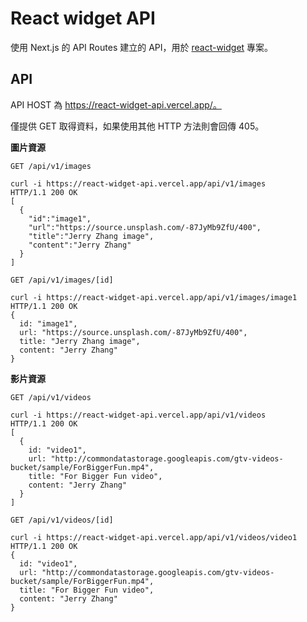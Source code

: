 # React widget API

使用 Next.js 的 API Routes 建立的 API，用於 [react-widget](https://github.com/Airwavess/react-widget) 專案。

## API

API HOST 為 https://react-widget-api.vercel.app/。

僅提供 GET 取得資料，如果使用其他 HTTP 方法則會回傳 405。

**圖片資源**

`GET /api/v1/images`

```
curl -i https://react-widget-api.vercel.app/api/v1/images
HTTP/1.1 200 OK
[
  {
    "id":"image1",
    "url":"https://source.unsplash.com/-87JyMb9ZfU/400",
    "title":"Jerry Zhang image",
    "content":"Jerry Zhang"
  }
]
```

`GET /api/v1/images/[id]`

```
curl -i https://react-widget-api.vercel.app/api/v1/images/image1
HTTP/1.1 200 OK
{
  id: "image1",
  url: "https://source.unsplash.com/-87JyMb9ZfU/400",
  title: "Jerry Zhang image",
  content: "Jerry Zhang"
}
```

**影片資源**

`GET /api/v1/videos`

```
curl -i https://react-widget-api.vercel.app/api/v1/videos
HTTP/1.1 200 OK
[
  {
    id: "video1",
    url: "http://commondatastorage.googleapis.com/gtv-videos-bucket/sample/ForBiggerFun.mp4",
    title: "For Bigger Fun video",
    content: "Jerry Zhang"
  }
]
```

`GET /api/v1/videos/[id]`

```
curl -i https://react-widget-api.vercel.app/api/v1/videos/video1
HTTP/1.1 200 OK
{
  id: "video1",
  url: "http://commondatastorage.googleapis.com/gtv-videos-bucket/sample/ForBiggerFun.mp4",
  title: "For Bigger Fun video",
  content: "Jerry Zhang"
}
```
